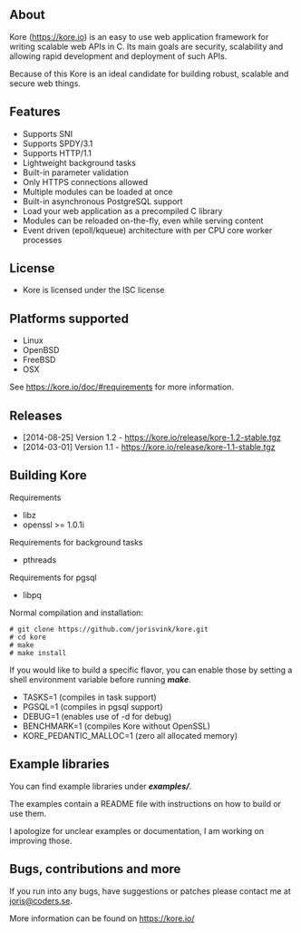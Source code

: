 About
-----
Kore (https://kore.io) is an easy to use web application framework for
writing scalable web APIs in C. Its main goals are security, scalability
and allowing rapid development and deployment of such APIs.

Because of this Kore is an ideal candidate for building robust, scalable and secure web things.

Features
--------
* Supports SNI
* Supports SPDY/3.1
* Supports HTTP/1.1
* Lightweight background tasks
* Built-in parameter validation
* Only HTTPS connections allowed
* Multiple modules can be loaded at once
* Built-in asynchronous PostgreSQL support
* Load your web application as a precompiled C library
* Modules can be reloaded on-the-fly, even while serving content
* Event driven (epoll/kqueue) architecture with per CPU core worker processes

License
-------
* Kore is licensed under the ISC license

Platforms supported
-------------------
* Linux
* OpenBSD
* FreeBSD
* OSX

See https://kore.io/doc/#requirements for more information.

Releases
--------
* [2014-08-25] Version 1.2 - https://kore.io/release/kore-1.2-stable.tgz
* [2014-03-01] Version 1.1 - https://kore.io/release/kore-1.1-stable.tgz

Building Kore
-------------

Requirements
* libz
* openssl >= 1.0.1i

Requirements for background tasks
* pthreads

Requirements for pgsql
* libpq

Normal compilation and installation:

```
# git clone https://github.com/jorisvink/kore.git
# cd kore
# make
# make install
```

If you would like to build a specific flavor, you can enable
those by setting a shell environment variable before running **_make_**.

* TASKS=1 (compiles in task support)
* PGSQL=1 (compiles in pgsql support)
* DEBUG=1 (enables use of -d for debug)
* BENCHMARK=1 (compiles Kore without OpenSSL)
* KORE_PEDANTIC_MALLOC=1 (zero all allocated memory)

Example libraries
-----------------

You can find example libraries under **_examples/_**.

The examples contain a README file with instructions on how
to build or use them.

I apologize for unclear examples or documentation, I am working on
improving those.

Bugs, contributions and more
----------------------------

If you run into any bugs, have suggestions or patches please
contact me at joris@coders.se.

More information can be found on https://kore.io/
